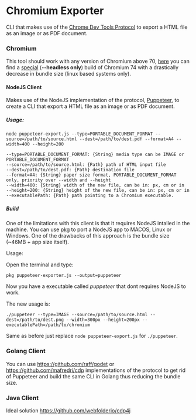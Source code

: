 # Chromium Exporter

CLI that makes use of the [Chrome Dev Tools Protocol](https://chromedevtools.github.io/devtools-protocol/)
to export a HTML file as an image or as PDF document.

### Chromium
This tool should work with any version of Chromium above 70, [here](https://github.com/intelie/puppeteer-bin/tree/master/chrome-linux) you can find a [special](https://medium.com/@marco.luethy/running-headless-chrome-on-aws-lambda-fa82ad33a9eb)
(<b>--headless only</b>) build of Chromium 74 with a drastically decrease in bundle size (linux based systems only).

#### NodeJS Client
Makes use of the NodeJS implementation of the protocol, [Puppeteer](https://github.com/GoogleChrome/puppeteer),
to create a CLI that export a HTML file as an image or as PDF document.

##### Usage:
```
node puppeteer-export.js --type=PORTABLE_DOCUMENT_FORMAT --source=/path/to/source.html --dest=/path/to/dest.pdf --format=A4 --width=400 --height=200

--type=PORTABLE_DOCUMENT_FORMAT: {String} media type can be IMAGE or PORTABLE_DOCUMENT_FORMAT
--source=/path/to/source.html: {Path} path of HTML input file
--dest=/path/to/dest.pdf: {Path} destination file
--format=A4: {String} paper size format, PORTABLE_DOCUMENT_FORMAT only, priority over --width and --height
--width=400: {String} width of the new file, can be in: px, cm or in
--height=200: {String} height of the new file, can be in: px, cm or in
--executablePath: {Path} path pointing to a Chromium executable.
```

##### Build
One of the limitations with this client is that it requires NodeJS intalled in the machine.
You can use [pkg](https://github.com/zeit/pkg) to port a NodeJS app to MACOS, Linux or Windows.
One of the drawbacks of this approach is the bundle size (~46MB + app size itself).

Usage:

Open the terminal and type: 

```pkg puppeteer-exporter.js --output=puppeteer```

Now you have a executable called <i>puppeteer</i> that dont requires
NodeJS to work.

The new usage is:

```./puppeteer --type=IMAGE --source=/path/to/source.html --dest=/path/to/dest.png --width=300px --height=200px --executablePath=/path/to/chromium```

Same as before just replace `node puppeteer-export.js` for `./puppeteer`.

### Golang Client
You can use https://github.com/raff/godet or https://github.com/mafredri/cdp implementations of the protocol to get rid of Puppeteer and build the same CLI in Golang thus reducing the bundle size.

### Java Client
Ideal solution https://github.com/webfolderio/cdp4j
